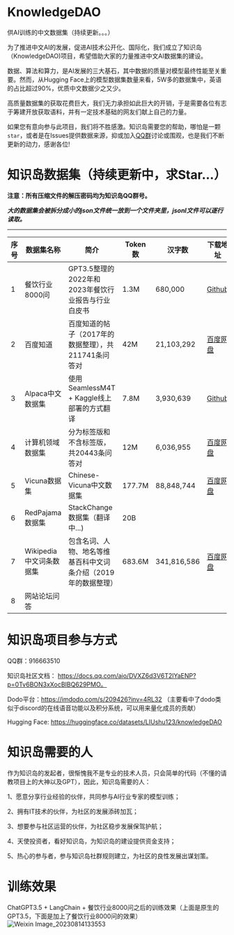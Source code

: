 # KnowledgeDAO
供AI训练的中文数据集（持续更新。。。）

为了推进中文AI的发展，促进AI技术公开化、国际化，我们成立了知识岛（KnowledgeDAO)项目，希望借助大家的力量推进中文AI数据集的建设。

数据、算法和算力，是AI发展的三大基石，其中数据的质量对模型最终性能至关重要。然而，从Hugging Face上的模型数据集数量来看，5W多的数据集中，英语的占比超过90%，优质中文数据少之又少。

高质量数据集的获取花费巨大，我们无力承担如此巨大的开销，于是需要各位有志于筹建开放获取语料，并有一定技术基础的网友们献上自己的力量。

如果您有意向参与此项目，我们将不胜感激。知识岛需要您的帮助，哪怕是一颗`star`，或者是在Issues提供数据来源，抑或加入[QQ群]("916663510")讨论或围观，也是我们不断更新的动力，感谢各位!

# 知识岛数据集（持续更新中，求Star...）

  **注意：所有压缩文件的解压密码均为知识岛QQ群号。**

  ***大的数据集会被拆分成小的json文件统一放到一个文件夹里，jsonl文件可以逐行读取。***


*****


序号 | 数据集名称    |        简介       |  Token数 |   汉字数  |  下载地址
---- | ------- | --------- | --------- | --------- | ---------
1 | 餐饮行业8000问  |GPT3.5整理的2022年和2023年餐饮行业报告与行业白皮书| 1.3M | 680,000 | [Github](/1餐饮行业)
2 | 百度知道 |百度知道的帖子（2017年的数据整理），共211741条问答对| 42M |21,103,292|[百度网盘](https://pan.baidu.com/s/1jQvo9iLqdPFJo01A3iZjSg?pwd=4u5t)
3 | Alpaca中文数据集 |使用SeamlessM4T + Kaggle线上部署的方式翻译| 7.8M |3,930,639| [Github](/3Alpaca中文数据集)
4 | 计算机领域数据集 |分为标签版和不含标签版，共20443条问答对| 12M |6,036,955| [百度网盘](https://pan.baidu.com/s/169IYPXDc8k1VK34gTENegg?pwd=kyvi)
5 | Vicuna数据集 |Chinese-Vicuna中文数据集| 177.7M |88,848,744| [百度网盘](https://pan.baidu.com/s/1x1hxyZyBimcp8KEsOdHUNw?pwd=lb9l)
6 | RedPajama数据集 |StackChange数据集（翻译中...)| 20B |
7 | Wikipedia中文词条数据集 |包含名词、人物、地名等维基百科中文词条介绍（2019年的数据整理）| 683.6M |341,816,586|[百度网盘](https://pan.baidu.com/s/1bvcrdynDUSn9n00MW7LSTw?pwd=k162)
8 | 网站论坛问答 |


# 知识岛项目参与方式
QQ群：916663510

知识岛社区文档： https://docs.qq.com/aio/DVXZ6d3V6T2lYaENP?p=0Tv6BON3xXocBIBQ629PMO。

Dodo平台：https://imdodo.com/s/209426?inv=4RL32  （主要看中了dodo类似于discord的在线语音功能以及积分系统，可以用来量化成员的贡献）

Hugging Face: https://huggingface.co/datasets/LIUshu123/knowledgeDAO

# 知识岛需要的人
作为知识岛的发起者，很惭愧我不是专业的技术人员，只会简单的代码（不懂的请教项目上的大神以及GPT），因此，知识岛需要的人：

1、愿意分享行业经验的伙伴，共同参与AI行业专家的模型训练；

2、拥有IT技术的伙伴，为社区的发展添砖加瓦；

3、想要参与社区运营的伙伴，为社区稳步发展保驾护航；

4、天使投资者，看好知识岛，为知识岛的建设提供资金支持；

5、热心的参与者，参与知识岛社群规则建立，为社区的良性发展出谋划策。

# 训练效果

ChatGPT3.5 + LangChain + 餐饮行业8000问之后的训练效果（上面是原生的GPT3.5，下面是加上了餐饮行业8000问的效果）
![Weixin Image_20230814133553](https://github.com/shuliu586/KnowledgeDAO/assets/78126220/deca2c2f-479a-4b88-97a4-3f21a814eff8)
